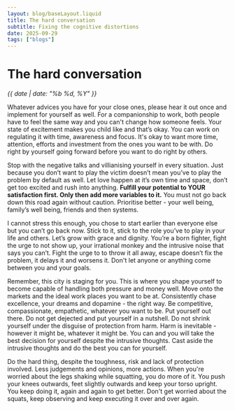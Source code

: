 ```yaml
---
layout: blog/baseLayout.liquid
title: The hard conversation
subtitle: Fixing the cognitive distortions
date: 2025-09-29
tags: ["blogs"]
---
```


# The hard conversation

_{{ date | date: "%b %d, %Y" }}_

Whatever advices you have for  your close ones, please hear it out once and implement for yourself as well. For a companionship to work, both people have to feel the same way and you can't change how someone feels. Your state of excitement makes you child like and that’s okay. You can work on regulating it with time, awareness and focus. It's okay to want more time, attention, efforts and investment from the ones you want to be with. Do right by yourself going forward before you want to do right by others.

 Stop with the negative talks and villianising yourself in every situation. Just because you don’t want to play the victim doesn’t mean you’ve to play the problem by default as well. Let love happen at it’s own time and space, don’t get too excited and rush into anything. **Fulfill your potential to YOUR satisfaction first. Only then add more variables to it.** You must not go back down this road again without caution. Prioritise better - your well being, family’s well being, friends and then systems.

 I cannot stress this enough, you chose to start earlier than everyone else but you can’t go back now. Stick to it, stick to the role you’ve to play in your life and others. Let’s grow with grace and dignity. You’re a born fighter, fight the urge to not show up, your irrational monkey and the intrusive noise that says you can’t. Fight the urge to to throw it all away, escape doesn’t fix the problem, it delays it and worsens it. Don't let anyone or anything come between you and your goals. 

Remember, this city is staging for you. This is where you shape yourself to become capable of handling both pressure and money well. Move onto the markets and the ideal work places you want to be at. Consistently chase excellence, your dreams and dopamine - the right way. Be competitive, compassionate, empathetic, whatever you want to be. Put yourself out there. Do not get dejected and put yourself in a nutshell. Do not shrink yourself under the disguise of protection from harm. Harm is inevitable - however it might be, whatever it might be. You can and you will take the best decision for yourself despite the intrusive thoughts. Cast aside the intrusive thoughts and do the best you can for yourself. 

Do the hard thing, despite the toughness, risk and lack of protection involved. Less judgements and opinions, more actions. When you're worried about the legs shaking while squatting, you do more of it. You push your knees outwards, feet slightly outwards and keep your torso upright. You keep doing it, again and again to get better. Don't get worried about the squats, keep observing and keep executing it over and over again.
